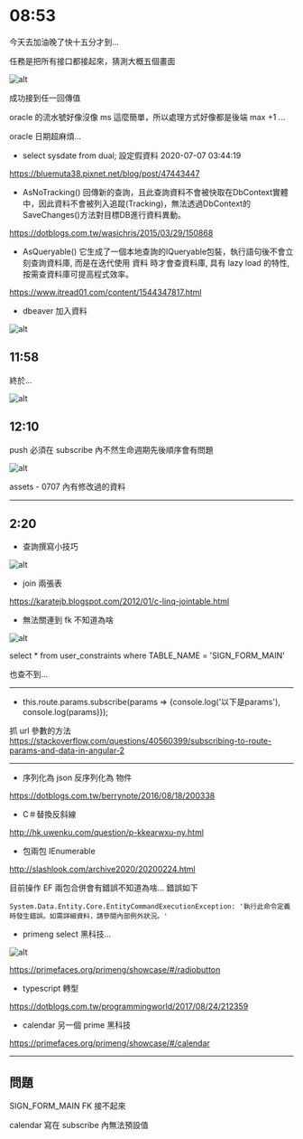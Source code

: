 # 08:53

今天去加油晚了快十五分才到...

任務是把所有接口都接起來，猜測大概五個畫面

![alt](/sinda-notes/img/success.png)

成功接到任一回傳值

oracle 的流水號好像沒像 ms 這麼簡單，所以處理方式好像都是後端 max +1 ...

oracle 日期超麻煩...

* select sysdate from dual;  設定假資料 2020-07-07 03:44:19

<https://bluemuta38.pixnet.net/blog/post/47443447>

* AsNoTracking() 回傳新的查詢，且此查詢資料不會被快取在DbContext實體中，因此資料不會被列入追蹤(Tracking)，無法透過DbContext的SaveChanges()方法對目標DB進行資料異動。

<https://dotblogs.com.tw/wasichris/2015/03/29/150868>

* AsQueryable() 它生成了一個本地查詢的IQueryable包裝，執行語句後不會立刻查詢資料庫, 而是在迭代使用 資料 時才會查資料庫, 具有 lazy load 的特性, 按需查資料庫可提高程式效率。

<https://www.itread01.com/content/1544347817.html>

* dbeaver 加入資料

![alt](/sinda-notes/img/dbeaveradddata.png)

## 11:58

終於...

![alt](/sinda-notes/img/apireallyhavedata.png)

## 12:10

push 必須在 subscribe 內不然生命週期先後順序會有問題

![alt](/sinda-notes/img/apiviewreallydata.png)

assets - 0707 內有修改過的資料

---

## 2:20

* 查詢撰寫小技巧

![alt](/sinda-notes/img/tiponquery.png)

* join 兩張表

<https://karatejb.blogspot.com/2012/01/c-linq-jointable.html>

* 無法關連到 fk 不知道為啥

![alt](/sinda-notes/img/FKcanotUsed.png)

select   *   from user_constraints where TABLE_NAME = 'SIGN_FORM_MAIN'

也查不到...

---

* this.route.params.subscribe(params => {console.log('以下是params'), console.log(params)});

抓 url 參數的方法 <https://stackoverflow.com/questions/40560399/subscribing-to-route-params-and-data-in-angular-2>

---

* 序列化為 json 反序列化為 物件

<https://dotblogs.com.tw/berrynote/2016/08/18/200338>

* C＃替換反斜線

<http://hk.uwenku.com/question/p-kkearwxu-ny.html>

* 包兩包 IEnumerable

<http://slashlook.com/archive2020/20200224.html>

目前操作 EF 兩包合併會有錯誤不知道為啥... 錯誤如下

`System.Data.Entity.Core.EntityCommandExecutionException: '執行此命令定義時發生錯誤。如需詳細資料，請參閱內部例外狀況。'`

* primeng select 黑科技...

![alt](/sinda-notes/img/radiobuttonPrime.png)

<https://primefaces.org/primeng/showcase/#/radiobutton>

* typescript 轉型

<https://dotblogs.com.tw/programmingworld/2017/08/24/212359>

* calendar 另一個 prime 黑科技

<https://primefaces.org/primeng/showcase/#/calendar>

---

## 問題

SIGN_FORM_MAIN FK 接不起來

calendar 寫在 subscribe 內無法預設值
